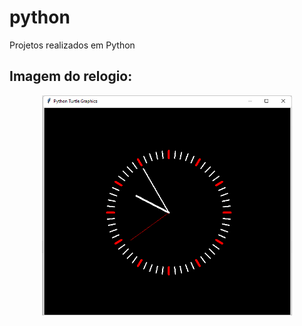 # python
Projetos realizados em Python

## Imagem do relogio:
<div align="center">
  <img src="relogio-turtle.png" width="400px" >
</div>

